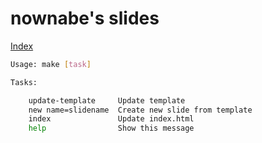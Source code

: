 nownabe's slides
================

[Index](https://nownabe.github.io/slides/)

```bash
Usage: make [task]

Tasks:

    update-template     Update template
    new name=slidename  Create new slide from template
    index               Update index.html
    help                Show this message
```
